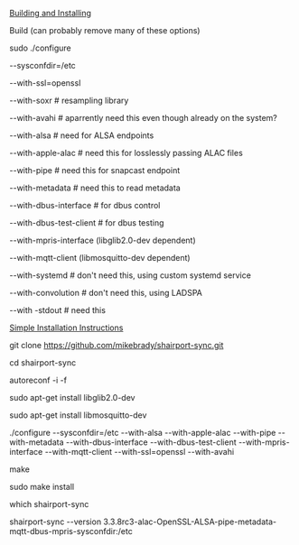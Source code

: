 [Building and Installing](https://github.com/mikebrady/shairport-sync#building-and-installing)

Build (can probably remove many of these options)

sudo ./configure

  --sysconfdir=/etc

  --with-ssl=openssl

  --with-soxr # resampling library

  --with-avahi # aparrently need this even though already on the system?

  --with-alsa # need for ALSA endpoints

  --with-apple-alac # need this for losslessly passing ALAC files

  --with-pipe # need this for snapcast endpoint

  --with-metadata # need this to read metadata

  --with-dbus-interface # for dbus control

  --with-dbus-test-client # for dbus testing

  --with-mpris-interface (libglib2.0-dev dependent)

  --with-mqtt-client (libmosquitto-dev dependent)

  --with-systemd # don't need this, using custom systemd service

  --with-convolution # don't need this, using LADSPA

  --with -stdout # need this


  
[Simple Installation Instructions](https://github.com/mikebrady/shairport-sync/blob/master/INSTALL.md)

git clone https://github.com/mikebrady/shairport-sync.git

cd shairport-sync

autoreconf -i -f

sudo apt-get install libglib2.0-dev

sudo apt-get install libmosquitto-dev

./configure --sysconfdir=/etc --with-alsa --with-apple-alac --with-pipe --with-metadata --with-dbus-interface --with-dbus-test-client --with-mpris-interface --with-mqtt-client --with-ssl=openssl --with-avahi

make

sudo make install

which shairport-sync

shairport-sync --version
3.3.8rc3-alac-OpenSSL-ALSA-pipe-metadata-mqtt-dbus-mpris-sysconfdir:/etc
